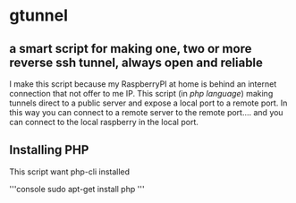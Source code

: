 # gtunnel
## a smart script for making one, two or more reverse ssh tunnel, always open and reliable ##

I make this script because my RaspberryPI at home is behind an internet connection that not offer to me IP. This script (in *php language*) making tunnels direct to a public server and expose a local port to a remote port. In this way you can connect to a remote server to the remote port.... and you can connect to the local raspberry in the local port.

## Installing PHP ##

This script want php-cli installed

'''console
sudo apt-get install php
'''



